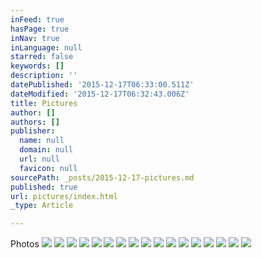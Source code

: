 ```yaml
---
inFeed: true
hasPage: true
inNav: true
inLanguage: null
starred: false
keywords: []
description: ''
datePublished: '2015-12-17T06:33:00.511Z'
dateModified: '2015-12-17T06:32:43.006Z'
title: Pictures
author: []
authors: []
publisher:
  name: null
  domain: null
  url: null
  favicon: null
sourcePath: _posts/2015-12-17-pictures.md
published: true
url: pictures/index.html
_type: Article

---
```

Photos
![](https://the-grid-user-content.s3-us-west-2.amazonaws.com/f007b8ed-ef3d-4077-9e48-ee7d77b77130.jpg)
![](https://the-grid-user-content.s3-us-west-2.amazonaws.com/5aac9af4-56eb-46c1-b5ba-7498b68d5e65.jpg)
![](https://the-grid-user-content.s3-us-west-2.amazonaws.com/dadb5894-b89f-4bb3-930d-116a0f685562.jpg)
![](https://the-grid-user-content.s3-us-west-2.amazonaws.com/38d4c58b-8a5b-4f59-91a1-5125c1deb2fc.jpg)
![](https://the-grid-user-content.s3-us-west-2.amazonaws.com/29f44554-f1ad-4332-adb3-4f0841e3c06a.jpg)
![](https://the-grid-user-content.s3-us-west-2.amazonaws.com/ccf81614-9dd3-4bd4-a602-72873e1002c6.jpg)
![](https://the-grid-user-content.s3-us-west-2.amazonaws.com/36ce7c30-8630-49b5-b9c7-21b06b6c6b0b.jpg)
![](https://the-grid-user-content.s3-us-west-2.amazonaws.com/70d9a1e9-4a71-43b0-953f-f5fdece53f63.jpg)
![](https://the-grid-user-content.s3-us-west-2.amazonaws.com/da7a4787-4f01-4bd8-9cba-d39e29c39981.jpg)
![](https://the-grid-user-content.s3-us-west-2.amazonaws.com/2819bff9-8dc5-470c-af66-4027863403d6.jpg)
![](https://the-grid-user-content.s3-us-west-2.amazonaws.com/c66a2d00-7926-42fc-884e-4532d62ef855.jpg)
![](https://the-grid-user-content.s3-us-west-2.amazonaws.com/af1964e5-b9ec-4ceb-bb6e-ffb586238162.jpg)
![](https://the-grid-user-content.s3-us-west-2.amazonaws.com/592835db-c7fa-4620-b17b-3808fc17b481.jpg)
![](https://the-grid-user-content.s3-us-west-2.amazonaws.com/fd407be2-567d-4d4d-b7cf-28c45f42229f.jpg)
![](https://the-grid-user-content.s3-us-west-2.amazonaws.com/a781b45c-6b8d-4ef2-8a4b-be3aa8207d89.jpg)
![](https://the-grid-user-content.s3-us-west-2.amazonaws.com/8802edb7-9be5-4be7-bbc3-d793ccbc929e.jpg)
![](https://the-grid-user-content.s3-us-west-2.amazonaws.com/fc2a3930-1259-4032-bd47-7de6a75d1a21.jpg)